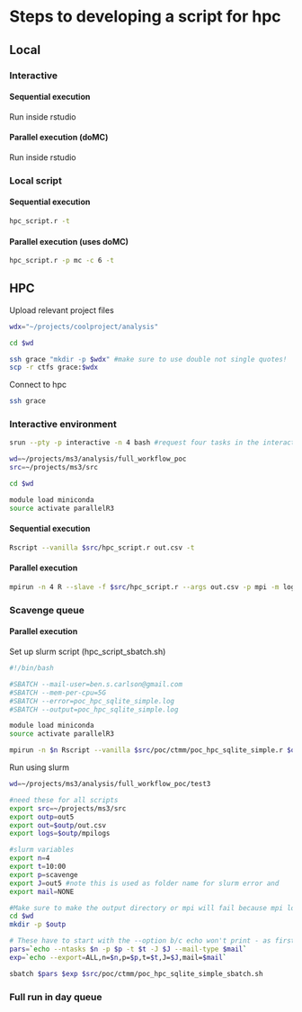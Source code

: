 # Steps to developing a script for hpc

## Local

### Interactive

#### Sequential execution

Run inside rstudio

#### Parallel execution (doMC)

Run inside rstudio

### Local script

#### Sequential execution

```bash
hpc_script.r -t
```

#### Parallel execution (uses doMC)

```bash
hpc_script.r -p mc -c 6 -t
```

## HPC

Upload relevant project files

```bash
wdx="~/projects/coolproject/analysis"

cd $wd

ssh grace "mkdir -p $wdx" #make sure to use double not single quotes!
scp -r ctfs grace:$wdx
```

Connect to hpc
```bash
ssh grace
```

### Interactive environment

```bash
srun --pty -p interactive -n 4 bash #request four tasks in the interactive queue

wd=~/projects/ms3/analysis/full_workflow_poc
src=~/projects/ms3/src

cd $wd

module load miniconda
source activate parallelR3
```

#### Sequential execution

```bash
Rscript --vanilla $src/hpc_script.r out.csv -t
```

#### Parallel execution

```bash
mpirun -n 4 R --slave -f $src/hpc_script.r --args out.csv -p mpi -m logs -t
```

### Scavenge queue

#### Parallel execution

Set up slurm script (hpc_script_sbatch.sh)

```bash
#!/bin/bash

#SBATCH --mail-user=ben.s.carlson@gmail.com
#SBATCH --mem-per-cpu=5G
#SBATCH --error=poc_hpc_sqlite_simple.log
#SBATCH --output=poc_hpc_sqlite_simple.log

module load miniconda
source activate parallelR3

mpirun -n $n Rscript --vanilla $src/poc/ctmm/poc_hpc_sqlite_simple.r $out -p mpi -m $logs
```

Run using slurm

```bash
wd=~/projects/ms3/analysis/full_workflow_poc/test3

#need these for all scripts
export src=~/projects/ms3/src
export outp=out5
export out=$outp/out.csv
export logs=$outp/mpilogs

#slurm variables
export n=4
export t=10:00
export p=scavenge
export J=out5 #note this is used as folder name for slurm error and 
export mail=NONE

#Make sure to make the output directory or mpi will fail because mpi log files go here
cd $wd
mkdir -p $outp

# These have to start with the --option b/c echo won't print - as first character
pars=`echo --ntasks $n -p $p -t $t -J $J --mail-type $mail`
exp=`echo --export=ALL,n=$n,p=$p,t=$t,J=$J,mail=$mail`

sbatch $pars $exp $src/poc/ctmm/poc_hpc_sqlite_simple_sbatch.sh
```

### Full run in day queue
